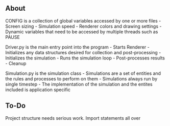 ## About ##

CONFIG is a collection of global variables accessed by one or more files
    - Screen sizing
    - Simulation speed
    - Renderer colors and drawing settings
    - Dynamic variables that need to be accessed by multiple threads such as PAUSE

Driver.py is the main entry point into the program
    - Starts Renderer
    - Initializes any data structures desired for collection and post-processing
    - Initializes the simulation
    - Runs the simulation loop
    - Post-processes results
    - Cleanup

Simulation.py is the simulation class
    - Simulations are a set of entities and the rules and processes to perform on them
    - Simulations always run by single timestep
    - The implementation of the simulation and the entites included is application specific

## To-Do ##
Project structure needs serious work. Import statements all over
